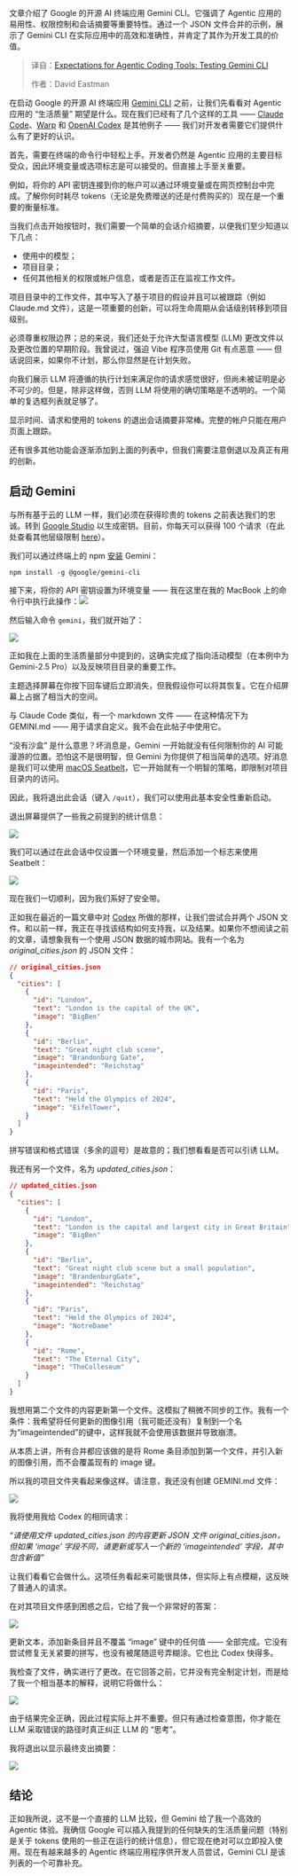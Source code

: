 <!--
title: Agentic 编码工具的未来：Gemini CLI 试用
cover: https://cdn.thenewstack.io/media/2025/07/593eb3ab-steve-johnson-3crphyk6eju-unsplashb.jpg
summary: 文章介绍了 Google 的开源 AI 终端应用 Gemini CLI。它强调了 Agentic 应用的易用性、权限控制和会话摘要等重要特性。通过一个 JSON 文件合并的示例，展示了 Gemini CLI 在实际应用中的高效和准确性，并肯定了其作为开发工具的价值。
-->

文章介绍了 Google 的开源 AI 终端应用 Gemini CLI。它强调了 Agentic 应用的易用性、权限控制和会话摘要等重要特性。通过一个 JSON 文件合并的示例，展示了 Gemini CLI 在实际应用中的高效和准确性，并肯定了其作为开发工具的价值。

> 译自：[Expectations for Agentic Coding Tools: Testing Gemini CLI](https://thenewstack.io/expectations-for-agentic-coding-tools-testing-gemini-cli/)
> 
> 作者：David Eastman

在启动 Google 的开源 AI 终端应用 [Gemini CLI](https://blog.google/technology/developers/introducing-gemini-cli-open-source-ai-agent/) 之前，让我们先看看对 Agentic 应用的 “生活质量” 期望是什么。现在我们已经有了几个这样的工具 —— [Claude Code](https://thenewstack.io/claude-opus-4-with-claude-code-a-developer-walkthrough/)、[Warp](https://thenewstack.io/qa-how-warp-2-0-compares-to-claude-code-and-gemini-cli/) 和 [OpenAI Codex](https://thenewstack.io/testing-openai-codex-and-comparing-it-to-claude-code/) 是其他例子 —— 我们对开发者需要它们提供什么有了更好的认识。

首先，需要在终端的命令行中轻松上手。开发者仍然是 Agentic 应用的主要目标受众，因此环境变量或选项标志是可以接受的。但直接上手至关重要。

例如，将你的 API 密钥连接到你的帐户可以通过环境变量或在网页控制台中完成。了解你何时耗尽 tokens（无论是免费赠送的还是付费购买的）现在是一个重要的衡量标准。

当我们点击开始按钮时，我们需要一个简单的会话介绍摘要，以便我们至少知道以下几点：

* 使用中的模型；
* 项目目录；
* 任何其他相关的权限或帐户信息，或者是否正在监视工作文件。

项目目录中的工作文件，其中写入了基于项目的假设并且可以被跟踪（例如 Claude.md 文件），这是一项重要的创新，可以将生命周期从会话级别转移到项目级别。

必须尊重权限边界；总的来说，我们还处于允许大型语言模型 (LLM) 更改文件以及更改位置的早期阶段。我曾说过，强迫 Vibe 程序员使用 Git 有点恶意 —— 但话说回来，如果你不计划，那么你显然是在计划失败。

向我们展示 LLM 将遵循的执行计划来满足你的请求感觉很好，但尚未被证明是必不可少的。但是，除非这样做，否则 LLM 将使用的确切策略是不透明的。一个简单的复选框列表就足够了。

显示时间、请求和使用的 tokens 的退出会话摘要非常棒。完整的帐户只能在用户页面上跟踪。

还有很多其他功能会逐渐添加到上面的列表中，但我们需要注意倒退以及真正有用的创新。

## 启动 Gemini

与所有基于云的 LLM 一样，我们必须在获得珍贵的 tokens 之前表达我们的忠诚。转到 [Google Studio](https://aistudio.google.com/apikey) 以生成密钥。目前，你每天可以获得 100 个请求（在此处查看其他层级限制 [here](https://ai.google.dev/gemini-api/docs/rate-limits#free-tier)）。

我们可以通过终端上的 npm [安装](https://github.com/google-gemini/gemini-cli) Gemini：

```shell
npm install -g @google/gemini-cli
```

接下来，将你的 API 密钥设置为环境变量 —— 我在这里在我的 MacBook 上的命令行中执行此操作：[![](https://cdn.thenewstack.io/media/2025/07/7271928f-image.png)](https://cdn.thenewstack.io/media/2025/07/7271928f-image.png)

然后输入命令 `gemini`，我们就开始了：

[![](https://cdn.thenewstack.io/media/2025/07/d059b290-image-1.png)](https://cdn.thenewstack.io/media/2025/07/d059b290-image-1.png)

正如我在上面的生活质量部分中提到的，这确实完成了指向活动模型（在本例中为 Gemini-2.5 Pro）以及反映项目目录的重要工作。

主题选择屏幕在你按下回车键后立即消失，但我假设你可以将其恢复。它在介绍屏幕上占据了相当大的空间。

与 Claude Code 类似，有一个 markdown 文件 —— 在这种情况下为 GEMINI.md —— 用于请求自定义。我不会在此帖子中使用它。

“没有沙盒” 是什么意思？坏消息是，Gemini 一开始就没有任何限制你的 AI 可能漫游的位置。恐怕这不是很明智，但 Gemini 为你提供了相当简单的选项。好消息是我们可以使用 [macOS Seatbelt](https://github.com/google-gemini/gemini-cli/blob/main/docs/sandbox.md)，它一开始就有一个明智的策略，即限制对项目目录内的访问。

因此，我将退出此会话（键入 `/quit`），我们可以使用此基本安全性重新启动。

退出屏幕提供了一些我之前提到的统计信息：

[![](https://cdn.thenewstack.io/media/2025/07/1fc29cc5-image-2-1024x471.png)](https://cdn.thenewstack.io/media/2025/07/1fc29cc5-image-2-1024x471.png)

我们可以通过在此会话中仅设置一个环境变量，然后添加一个标志来使用 Seatbelt：

[![](https://cdn.thenewstack.io/media/2025/07/85c1263f-image-3-1024x462.png)](https://cdn.thenewstack.io/media/2025/07/85c1263f-image-3-1024x462.png)

现在我们一切顺利，因为我们系好了安全带。

正如我在最近的一篇文章中对 [Codex](https://thenewstack.io/testing-openai-codex-and-comparing-it-to-claude-code/) 所做的那样，让我们尝试合并两个 JSON 文件。和以前一样，我正在寻找该结构如何支持我，以及结果。如果你不想阅读之前的文章，请想象我有一个使用 JSON 数据的城市网站。我有一个名为 *original\_cities.json* 的 JSON 文件：

```json
// original_cities.json
{
  "cities": [
    {
      "id": "London",
      "text": "London is the capital of the UK",
      "image": "BigBen"
    },
    {
      "id": "Berlin",
      "text": "Great night club scene",
      "image": "Brandonburg Gate",
      "imageintended": "Reichstag"
    },
    {
      "id": "Paris",
      "text": "Held the Olympics of 2024",
      "image": "EifelTower",
    }
  ]
}
```

拼写错误和格式错误（多余的逗号）是故意的；我们想看看是否可以引诱 LLM。

我还有另一个文件，名为 *updated\_cities.json*：

```json
// updated_cities.json
{
  "cities": [
    {
      "id": "London",
      "text": "London is the capital and largest city in Great Britain",
      "image": "BigBen"
    },
    {
      "id": "Berlin",
      "text": "Great night club scene but a small population",
      "image": "BrandenburgGate",
      "imageintended": "Reichstag"
    },
    {
      "id": "Paris",
      "text": "Held the Olympics of 2024",
      "image": "NotreDame"
    },
    {
      "id": "Rome",
      "text": "The Eternal City",
      "image": "TheColleseum"
    }
  ]
}
```

我想用第二个文件的内容更新第一个文件。这模拟了稍微不同步的工作。我有一个条件：我希望将任何更新的图像引用（我可能还没有）复制到一个名为“imageintended”的键中，这样我就不会使用该数据并导致崩溃。

从本质上讲，所有合并都应该做的是将 Rome 条目添加到第一个文件，并引入新的图像引用，而不会覆盖现有的 image 键。

所以我的项目文件夹看起来像这样。请注意，我还没有创建 GEMINI.md 文件：

[![](https://cdn.thenewstack.io/media/2025/07/f804495a-image-4-1024x230.png)](https://cdn.thenewstack.io/media/2025/07/f804495a-image-4-1024x230.png)

我将使用我给 Codex 的相同请求：

*“请使用文件 updated\_cities.json 的内容更新 JSON 文件 original\_cities.json，但如果 ‘image’ 字段不同，请更新或写入一个新的 ‘imageintended’ 字段，其中包含新值”*

让我们看看它会做什么。这项任务看起来可能很具体，但实际上有点模糊，这反映了普通人的请求。

在对其项目文件感到困惑之后，它给了我一个非常好的答案：

[![](https://cdn.thenewstack.io/media/2025/07/4fd8ba33-image-5-1024x578.png)](https://cdn.thenewstack.io/media/2025/07/4fd8ba33-image-5-1024x578.png)

更新文本，添加新条目并且不覆盖 “image” 键中的任何值 —— 全部完成。它没有尝试修复无关紧要的拼写，也没有被尾随逗号弄糊涂。它也比 Codex 快得多。

我检查了文件，确实进行了更改。在它回答之前，它并没有完全制定计划，而是给了我一个相当基本的解释，说明它将做什么：

[![](https://cdn.thenewstack.io/media/2025/07/cd590cdf-image-6-1024x193.png)](https://cdn.thenewstack.io/media/2025/07/cd590cdf-image-6-1024x193.png)

由于结果完全正确，因此过程实际上并不重要。但只有通过检查意图，你才能在 LLM 采取错误的路径时真正纠正 LLM 的 “思考”。

我将退出以显示最终支出摘要：

[![](https://cdn.thenewstack.io/media/2025/07/56b65551-image-7-1024x607.png)](https://cdn.thenewstack.io/media/2025/07/56b65551-image-7-1024x607.png)

## 结论

正如我所说，这不是一个直接的 LLM 比较，但 Gemini 给了我一个高效的 Agentic 体验。我确信 Google 可以插入我提到的任何缺失的生活质量问题（特别是关于 tokens 使用的一些正在运行的统计信息），但它现在绝对可以立即投入使用。现在有越来越多的 Agentic 终端应用程序供开发人员尝试，Gemini CLI 是该列表的一个可靠补充。